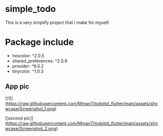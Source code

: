 

# simple_todo

This is a very simplify project that i make for myself.

# Package include
- hexcolor: ^2.0.5
- shared_preferences: ^2.0.9
- provider: ^6.0.2
- tinycolor: ^1.0.3

## App pic

![1]](https://raw.githubusercontent.com/Mman7/todolist_flutter/main/assets/showcase/Screenshot_1.png)

![second pic]](https://raw.githubusercontent.com/Mman7/todolist_flutter/main/assets/showcase/Screenshot_2.png)

